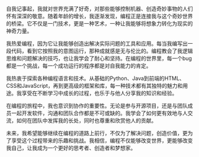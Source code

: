 自我记事起，我就对世界充满了好奇，对那些能够控制机器、创造奇妙事物的人们怀有深深的敬意。随着年龄的增长，我逐渐发现，编程正是连接我与这个奇妙世界的桥梁。它不仅是一门技术，更是一种艺术，一种让我能够将想象力转化为现实的神奇力量。

我热爱编程，因为它让我能够创造出解决实际问题的工具和应用。每当我编写出一段代码，看到它按照我的意图运行，那种成就感是无与伦比的。编程教会了我逻辑思维和问题解决的技巧，也让我学会了耐心和坚持。在编程的世界里，每一个bug都是一个挑战，每一个成功运行的程序都是对自我能力的肯定。

我热衷于探索各种编程语言和技术。从基础的Python、Java到前端的HTML、CSS和JavaScript，再到更高级的框架和库，每一种技术都有其独特的魅力和用途。我享受在不断学习中成长的过程，也乐于与他人分享我的知识和经验。

在编程的旅程中，我也意识到协作的重要性。无论是参与开源项目，还是与团队成员一起开发软件，沟通和团队合作都是不可或缺的。我学会了如何更有效地与人交流，如何在团队中发挥我的长处，同时也尊重和欣赏他人的贡献。

未来，我希望能够继续在编程的道路上前行，不仅为了解决问题，创造价值，更为了享受这个过程带来的乐趣和挑战。我相信，编程不仅能够改变世界，更能够改变我自己，让我成为一个更好的思考者、创造者和梦想家。
